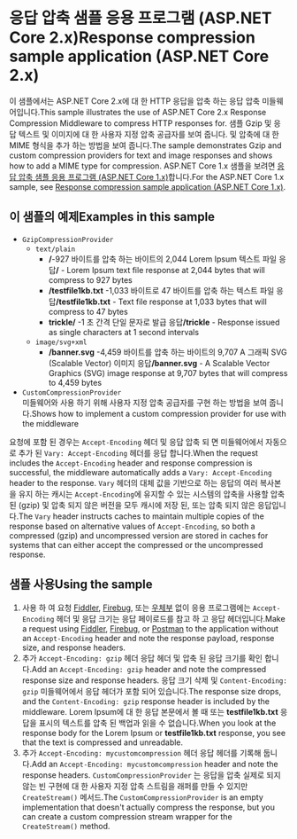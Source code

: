 # <a name="response-compression-sample-application-aspnet-core-2x"></a><span data-ttu-id="fded2-101">응답 압축 샘플 응용 프로그램 (ASP.NET Core 2.x)</span><span class="sxs-lookup"><span data-stu-id="fded2-101">Response compression sample application (ASP.NET Core 2.x)</span></span>

<span data-ttu-id="fded2-102">이 샘플에서는 ASP.NET Core 2.x에 대 한 HTTP 응답을 압축 하는 응답 압축 미들웨어입니다.</span><span class="sxs-lookup"><span data-stu-id="fded2-102">This sample illustrates the use of ASP.NET Core 2.x Response Compression Middleware to compress HTTP responses for.</span></span> <span data-ttu-id="fded2-103">샘플 Gzip 및 응답 텍스트 및 이미지에 대 한 사용자 지정 압축 공급자를 보여 줍니다. 및 압축에 대 한 MIME 형식을 추가 하는 방법을 보여 줍니다.</span><span class="sxs-lookup"><span data-stu-id="fded2-103">The sample demonstrates Gzip and custom compression providers for text and image responses and shows how to add a MIME type for compression.</span></span> <span data-ttu-id="fded2-104">ASP.NET Core 1.x 샘플을 보려면 [응답 압축 샘플 응용 프로그램 (ASP.NET Core 1.x)](https://github.com/aspnet/Docs/tree/master/aspnetcore/performance/response-compression/samples/1.x)합니다.</span><span class="sxs-lookup"><span data-stu-id="fded2-104">For the ASP.NET Core 1.x sample, see [Response compression sample application (ASP.NET Core 1.x)](https://github.com/aspnet/Docs/tree/master/aspnetcore/performance/response-compression/samples/1.x).</span></span>

## <a name="examples-in-this-sample"></a><span data-ttu-id="fded2-105">이 샘플의 예제</span><span class="sxs-lookup"><span data-stu-id="fded2-105">Examples in this sample</span></span>
* `GzipCompressionProvider`
  * `text/plain`
    * <span data-ttu-id="fded2-106">**/**-927 바이트를 압축 하는 바이트의 2,044 Lorem Ipsum 텍스트 파일 응답</span><span class="sxs-lookup"><span data-stu-id="fded2-106">**/** - Lorem Ipsum text file response at 2,044 bytes that will compress to 927 bytes</span></span>
    * <span data-ttu-id="fded2-107">**/testfile1kb.txt** -1,033 바이트로 47 바이트를 압축 하는 텍스트 파일 응답</span><span class="sxs-lookup"><span data-stu-id="fded2-107">**/testfile1kb.txt** - Text file response at 1,033 bytes that will compress to 47 bytes</span></span>
    * <span data-ttu-id="fded2-108">**trickle/** -1 초 간격 단일 문자로 발급 응답</span><span class="sxs-lookup"><span data-stu-id="fded2-108">**/trickle** - Response issued as single characters at 1 second intervals</span></span> 
  * `image/svg+xml`
    * <span data-ttu-id="fded2-109">**/banner.svg** -4,459 바이트를 압축 하는 바이트의 9,707 A 그래픽 SVG (Scalable Vector) 이미지 응답</span><span class="sxs-lookup"><span data-stu-id="fded2-109">**/banner.svg** - A Scalable Vector Graphics (SVG) image response at 9,707 bytes that will compress to 4,459 bytes</span></span>
* `CustomCompressionProvider`<br><span data-ttu-id="fded2-110">미들웨어와 사용 하기 위해 사용자 지정 압축 공급자를 구현 하는 방법을 보여 줍니다.</span><span class="sxs-lookup"><span data-stu-id="fded2-110">Shows how to implement a custom compression provider for use with the middleware</span></span>

<span data-ttu-id="fded2-111">요청에 포함 된 경우는 `Accept-Encoding` 헤더 및 응답 압축 되 면 미들웨어에서 자동으로 추가 된 `Vary: Accept-Encoding` 헤더를 응답 합니다.</span><span class="sxs-lookup"><span data-stu-id="fded2-111">When the request includes the `Accept-Encoding` header and response compression is successful, the middleware automatically adds a `Vary: Accept-Encoding` header to the response.</span></span> <span data-ttu-id="fded2-112">`Vary` 헤더의 대체 값을 기반으로 하는 응답의 여러 복사본을 유지 하는 캐시는 `Accept-Encoding`에 유지할 수 있는 시스템의 압축을 사용할 압축된 (gzip) 및 압축 되지 않은 버전을 모두 캐시에 저장 된, 또는 압축 되지 않은 응답입니다.</span><span class="sxs-lookup"><span data-stu-id="fded2-112">The `Vary` header instructs caches to maintain multiple copies of the response based on alternative values of `Accept-Encoding`, so both a compressed (gzip) and uncompressed version are stored in caches for systems that can either accept the compressed or the uncompressed response.</span></span>

## <a name="using-the-sample"></a><span data-ttu-id="fded2-113">샘플 사용</span><span class="sxs-lookup"><span data-stu-id="fded2-113">Using the sample</span></span>
1. <span data-ttu-id="fded2-114">사용 하 여 요청 [Fiddler](http://www.telerik.com/fiddler), [Firebug](http://getfirebug.com/), 또는 [우체부](https://www.getpostman.com/) 없이 응용 프로그램에는 `Accept-Encoding` 헤더 및 응답 크기는 응답 페이로드를 참고 하 고 응답 헤더입니다.</span><span class="sxs-lookup"><span data-stu-id="fded2-114">Make a request using [Fiddler](http://www.telerik.com/fiddler), [Firebug](http://getfirebug.com/), or [Postman](https://www.getpostman.com/) to the application without an `Accept-Encoding` header and note the response payload, response size, and response headers.</span></span>
2. <span data-ttu-id="fded2-115">추가 `Accept-Encoding: gzip` 헤더 응답 헤더 및 압축 된 응답 크기를 확인 합니다.</span><span class="sxs-lookup"><span data-stu-id="fded2-115">Add an `Accept-Encoding: gzip` header and note the compressed response size and response headers.</span></span> <span data-ttu-id="fded2-116">응답 크기 삭제 및 `Content-Encoding: gzip` 미들웨어에서 응답 헤더가 포함 되어 있습니다.</span><span class="sxs-lookup"><span data-stu-id="fded2-116">The response size drops, and the `Content-Encoding: gzip` response header is included by the middleware.</span></span> <span data-ttu-id="fded2-117">Lorem Ipsum에 대 한 응답 본문에서 볼 때 또는 **testfile1kb.txt** 응답을 표시의 텍스트를 압축 된 백업과 읽을 수 없습니다.</span><span class="sxs-lookup"><span data-stu-id="fded2-117">When you look at the response body for the Lorem Ipsum or **testfile1kb.txt** response, you see that the text is compressed and unreadable.</span></span>
3. <span data-ttu-id="fded2-118">추가 `Accept-Encoding: mycustomcompression` 헤더 응답 헤더를 기록해 둡니다.</span><span class="sxs-lookup"><span data-stu-id="fded2-118">Add an `Accept-Encoding: mycustomcompression` header and note the response headers.</span></span> <span data-ttu-id="fded2-119">`CustomCompressionProvider` 는 응답을 압축 실제로 되지 않는 빈 구현에 대 한 사용자 지정 압축 스트림을 래퍼를 만들 수 있지만 `CreateStream()` 메서드.</span><span class="sxs-lookup"><span data-stu-id="fded2-119">The `CustomCompressionProvider` is an empty implementation that doesn't actually compress the response, but you can create a custom compression stream wrapper for the `CreateStream()` method.</span></span>
